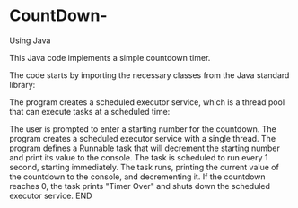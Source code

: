 # CountDown-
Using Java

This Java code implements a simple countdown timer.
 
The code starts by importing the necessary classes from the Java standard library:

The program creates a scheduled executor service, which is a thread pool that can execute tasks at a scheduled time:

The user is prompted to enter a starting number for the countdown.
The program creates a scheduled executor service with a single thread.
The program defines a Runnable task that will decrement the starting number and print its value to the console.
The task is scheduled to run every 1 second, starting immediately.
The task runs, printing the current value of the countdown to the console, and decrementing it.
If the countdown reaches 0, the task prints "Timer Over" and shuts down the scheduled executor service.
END

